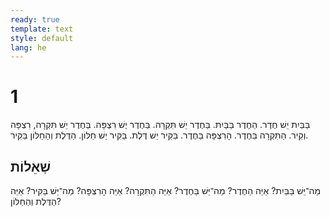 ```yaml
---
ready: true
template: text
style: default
lang: he
---
```


# 1

בַּבַּיִת יֵשׁ חֶדֶר.
הַחֶדֶר בַּבַּיִת.
בַּחֶדֶר יֵשׁ תִּקְרָה.
בַּחֶדֶר יֶשׁ רִצְפָּה.
בַּחֶדֶר יֵשׁ תִּקְרָה, רִצְפָּה וְקִיר.
הַתִּקְרָה בַּחֶדֶר.
הָרִצְפָּה בַּחֶדֶר.
בַּקִּיר יֵשׁ דֶּלֶת.
בַּקִּיר יֵשׁ חַלּוֹן.
הַדֶּלֶת וְהַחַלּוֹן בַּקִּיר.

## שְׁאֵלוֹת

מַה־יֵּשׁ בַּבַּיִת?
אַיֵּה הַחֶדֶר?
מַה־יֵּשׁ בַּחֶדֶר?
אַיֵּה הַתִּקְרָה?
אַיֵּה הָרִצְפָּה?
מַה־יֵּשׁ בַּקִּיר?
אַיֵּה הַדֶּלֶת וְהַחַלּוֹן?

